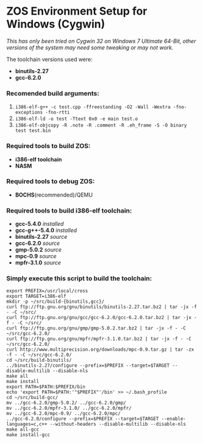# ZOS Environment Setup for Windows (Cygwin)

*This has only been tried on Cygwin 32 on Windows 7 Ultimate 64-Bit, other versions of the system may need some tweaking or may not work.*

The toolchain versions used were: 
- **binutils-2.27**
- **gcc-6.2.0**

### Recomended build arguments:
1. `i386-elf-g++ -c test.cpp -ffreestanding -O2 -Wall -Wextra -fno-exceptions -fno-rtti`
2. `i386-elf-ld -o test -Ttext 0x0 -e main test.o`   
3. `i386-elf-objcopy -R .note -R .comment -R .eh_frame -S -O binary test test.bin`

### Required tools to build ZOS:
- **i386-elf toolchain**
- **NASM**

### Required tools to debug ZOS:
- **BOCHS**(recommended)/QEMU

### Required tools to build i386-elf toolchain:
- **gcc-5.4.0** *installed*
- **gcc-g++-5.4.0** *installed*
- **binutils-2.27** *source*
- **gcc-6.2.0** *source*
- **gmp-5.0.2** *source*
- **mpc-0.9** *source*
- **mpfr-3.1.0** *source*

### Simply execute this script to build the toolchain:
    export PREFIX=/usr/local/cross
    export TARGET=i386-elf
    mkdir -p ~/src/build-{binutils,gcc}/
    curl ftp://ftp.gnu.org/gnu/binutils/binutils-2.27.tar.bz2 | tar -jx -f - -C ~/src/
    curl ftp://ftp.gnu.org/gnu/gcc/gcc-6.2.0/gcc-6.2.0.tar.bz2 | tar -jx -f - -C ~/src/
	curl ftp://ftp.gnu.org/gnu/gmp/gmp-5.0.2.tar.bz2 | tar -jx -f - -C ~/src/gcc-6.2.0/
	curl ftp://ftp.gnu.org/gnu/mpfr/mpfr-3.1.0.tar.bz2 | tar -jx -f - -C ~/src/gcc-6.2.0/
	curl http://www.multiprecision.org/downloads/mpc-0.9.tar.gz | tar -zx -f - -C ~/src/gcc-6.2.0/
    cd ~/src/build-binutils/
    ../binutils-2.27/configure --prefix=$PREFIX --target=$TARGET --disable-multilib --disable-nls
    make all
    make install
    export PATH=$PATH:$PREFIX/bin
    echo 'export PATH=$PATH:'"$PREFIX"'/bin' >> ~/.bash_profile
    cd ~/src/build-gcc/
	mv ../gcc-6.2.0/gmp-5.0.2/ ../gcc-6.2.0/gmp/
	mv ../gcc-6.2.0/mpfr-3.1.0/ ../gcc-6.2.0/mpfr/
	mv ../gcc-6.2.0/mpc-0.9/ ../gcc-6.2.0/mpc/
    ../gcc-6.2.0/configure --prefix=$PREFIX --target=$TARGET --enable-languages=c,c++ --without-headers --disable-multilib --disable-nls
    make all-gcc
    make install-gcc
